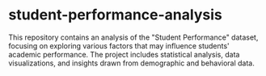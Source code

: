 # student-performance-analysis
This repository contains an analysis of the "Student Performance" dataset, focusing on exploring various factors that may influence students' academic performance. The project includes statistical analysis, data visualizations, and insights drawn from demographic and behavioral data.
